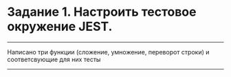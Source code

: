 # Задание 1. Настроить тестовое окружение JEST.

---

Написано три функции (сложение, умножение, переворот строки) и соответсвующие для них тесты

---

